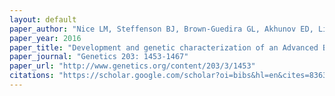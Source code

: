 ```yaml
---
layout: default
paper_author: "Nice LM, Steffenson BJ, Brown-Guedira GL, Akhunov ED, Liu C, Kono TJY, Morrell PL, Horsley RD, Smith KP, Muehlbauer GJ"
paper_year: 2016
paper_title: "Development and genetic characterization of an Advanced Backcross – Nested Association Mapping (AB-NAM) population of wild x cultivated barley"
paper_journal: "Genetics 203: 1453-1467"
paper_url: "http://www.genetics.org/content/203/3/1453"
citations: "https://scholar.google.com/scholar?oi=bibs&hl=en&cites=8363220939686393422&as_sdt=5"
---
```

